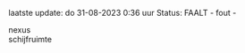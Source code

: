 laatste update: 
do 31-08-2023  0:36   uur 
Status: FAALT - fout - 
<div class="service R">nexus</div><div class="service Y">schijfruimte</div>